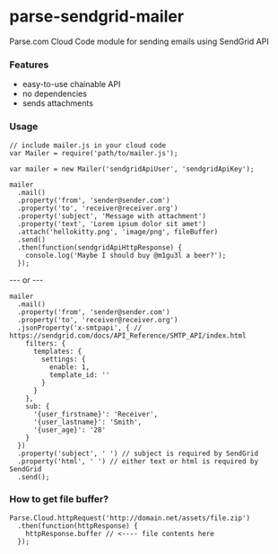 # parse-sendgrid-mailer
Parse.com Cloud Code module for sending emails using SendGrid API

### Features
* easy-to-use chainable API
* no dependencies
* sends attachments

### Usage
```
// include mailer.js in your cloud code
var Mailer = require('path/to/mailer.js');

var mailer = new Mailer('sendgridApiUser', 'sendgridApiKey');

mailer
  .mail()
  .property('from', 'sender@sender.com')
  .property('to', 'receiver@receiver.org')
  .property('subject', 'Message with attachment')
  .property('text', 'Lorem ipsum dolor sit amet')
  .attach('hellokitty.png', 'image/png', fileBuffer)
  .send()
  .then(function(sendgridApiHttpResponse) {
    console.log('Maybe I should buy @m1gu3l a beer?');
  });

```
--- or ---
```
mailer
  .mail()
  .property('from', 'sender@sender.com')
  .property('to', 'receiver@receiver.org')
  .jsonProperty('x-smtpapi', { // https://sendgrid.com/docs/API_Reference/SMTP_API/index.html
    filters: {
      templates: {
        settings: {
          enable: 1,
          template_id: ''
        }
      }
    },
    sub: {
      '{user_firstname}': 'Receiver',
      '{user_lastname}': 'Smith',
      '{user_age}': '28'
    }
  })
  .property('subject', ' ') // subject is required by SendGrid
  .property('html', ' ') // either text or html is required by SendGrid
  .send();
```

### How to get file buffer?
```
Parse.Cloud.httpRequest('http://domain.net/assets/file.zip')
  .then(function(httpResponse) {
    httpResponse.buffer // <---- file contents here
  });
```
